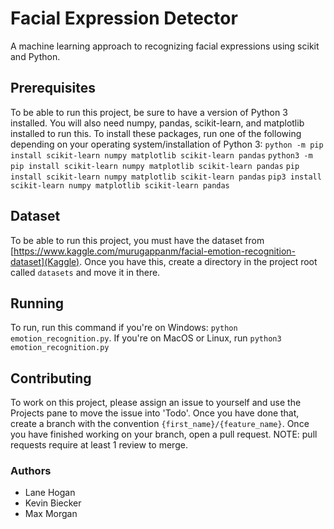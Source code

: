# Facial Expression Detector
A machine learning approach to recognizing facial expressions using scikit and Python.

## Prerequisites
To be able to run this project, be sure to have a version of Python 3 installed. You will also need numpy, pandas, scikit-learn, and matplotlib installed to run this.
To install these packages, run one of the following depending on your operating system/installation of Python 3:
`python -m pip install scikit-learn numpy matplotlib scikit-learn pandas`
`python3 -m pip install scikit-learn numpy matplotlib scikit-learn pandas`
`pip install scikit-learn numpy matplotlib scikit-learn pandas`
`pip3 install scikit-learn numpy matplotlib scikit-learn pandas`

## Dataset
To be able to run this project, you must have the dataset from [https://www.kaggle.com/murugappanm/facial-emotion-recognition-dataset](Kaggle).
Once you have this, create a directory in the project root called `datasets` and move it in there.

## Running
To run, run this command if you're on Windows: `python emotion_recognition.py`.
If you're on MacOS or Linux, run `python3 emotion_recognition.py`

## Contributing
To work on this project, please assign an issue to yourself and use the Projects pane to move the issue into 'Todo'. Once you have done that, create a branch with the convention `{first_name}/{feature_name}`. Once you have finished working on your branch, open a pull request. NOTE: pull requests require at least 1 review to merge.

### Authors
* Lane Hogan
* Kevin Biecker
* Max Morgan
